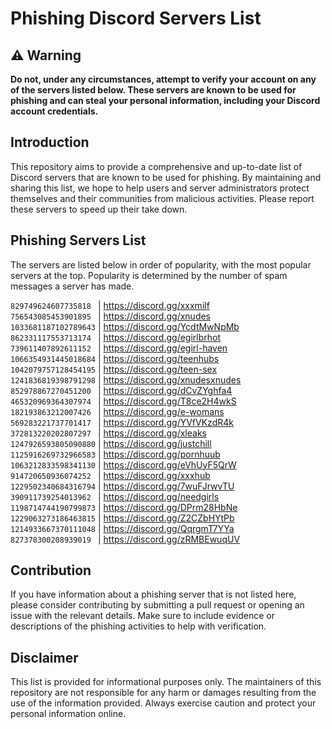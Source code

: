 # Phishing Discord Servers List

## ⚠️ Warning

**Do not, under any circumstances, attempt to verify your account on any of the servers listed below. These servers are known to be used for phishing and can steal your personal information, including your Discord account credentials.**

## Introduction

This repository aims to provide a comprehensive and up-to-date list of Discord servers that are known to be used for phishing. By maintaining and sharing this list, we hope to help users and server administrators protect themselves and their communities from malicious activities. Please report these servers to speed up their take down.

## Phishing Servers List

The servers are listed below in order of popularity, with the most popular servers at the top. Popularity is determined by the number of spam messages a server has made.

`829749624607735818 ` | https://discord.gg/xxxmilf  
`756543085453901895 ` | https://discord.gg/xnudes  
`1033681187102789643` | https://discord.gg/YcdtMwNpMb  
`862331117553713174 ` | https://discord.gg/egirlbrhot  
`739611407892611152 ` | https://discord.gg/egirl-haven  
`1066354931445018684` | https://discord.gg/teenhubs  
`1042079757128454195` | https://discord.gg/teen-sex  
`1241836819398791298` | https://discord.gg/xnudesxnudes  
`852978867270451200 ` | https://discord.gg/dCvZYghfa4  
`465320969364307974 ` | https://discord.gg/T8ce2H4wkS  
`182193863212007426 ` | https://discord.gg/e-womans  
`569283221737701417 ` | https://discord.gg/YVfVKzdR4k  
`372813220202807297 ` | https://discord.gg/xleaks  
`1247926593805090880` | https://discord.gg/justchill  
`1125916269732966583` | https://discord.gg/pornhuub  
`1063212833598341130` | https://discord.gg/eVhUyF5QrW  
`914720650936074252 ` | https://discord.gg/xxxhub  
`1229502340684316794` | https://discord.gg/7wuFJrwvTU  
`390911739254013962 ` | https://discord.gg/needgirls  
`1198714744190799873` | https://discord.gg/DPrm28HbNe  
`1229063273186463815` | https://discord.gg/Z2CZbHYtPb  
`1214933667370111048` | https://discord.gg/QqrgmT7YYa  
`827378300208939019 ` | https://discord.gg/zRMBEwuqUV  

## Contribution

If you have information about a phishing server that is not listed here, please consider contributing by submitting a pull request or opening an issue with the relevant details. Make sure to include evidence or descriptions of the phishing activities to help with verification.

## Disclaimer

This list is provided for informational purposes only. The maintainers of this repository are not responsible for any harm or damages resulting from the use of the information provided. Always exercise caution and protect your personal information online.
